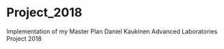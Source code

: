 # Project_2018
Implementation of my Master Plan
Daniel Kaukinen Advanced Laboratories Project 2018 

